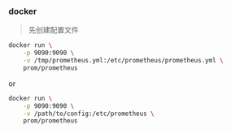 ### docker

> 先创建配置文件

```sh
docker run \
    -p 9090:9090 \
    -v /tmp/prometheus.yml:/etc/prometheus/prometheus.yml \
    prom/prometheus
```

or

```sh
docker run \
    -p 9090:9090 \
    -v /path/to/config:/etc/prometheus \
    prom/prometheus
```
